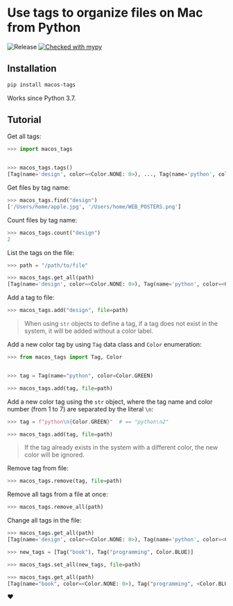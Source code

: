 # Use tags to organize files on Mac from Python

![Release](https://github.com/dmkskn/macos-tags/workflows/Release/badge.svg)
[![Checked with mypy](http://www.mypy-lang.org/static/mypy_badge.svg)](http://mypy-lang.org/)

## Installation

```bash
pip install macos-tags
```

Works since Python 3.7.

## Tutorial

Get all tags:

```python
>>> import macos_tags


>>> macos_tags.tags()
[Tag(name='design', color=<Color.NONE: 0>), ..., Tag(name='python', color=<Color.GREEN: 2>]
```

Get files by tag name:

```python
>>> macos_tags.find("design")
['/Users/home/apple.jpg', '/Users/home/WEB_POSTERS.png']
```

Count files by tag name:

```python
>>> macos_tags.count("design")
2
```

List the tags on the file:

```python
>>> path = "/path/to/file"

>>> macos_tags.get_all(path)
[Tag(name='design', color=<Color.NONE: 0>), Tag(name='python', color=<Color.GREEN: 2>]
```

Add a tag to file:

```python
>>> macos_tags.add("design", file=path)
```

> When using `str` objects to define a tag, if a tag does not exist in the system, it will be added without a color label.

Add a new color tag by using `Tag` data class and `Color` enumeration:

```python
>>> from macos_tags import Tag, Color


>>> tag = Tag(name="python", color=Color.GREEN)

>>> macos_tags.add(tag, file=path)
```

Add a new color tag using the `str` object, where the tag name and color number (from 1 to 7) are separated by the literal `\n`:

```python
>>> tag = f"python\n{Color.GREEN}"  # == "python\n2"

>>> macos_tags.add(tag, file=path)
```

> If the tag already exists in the system with a different color, the new color will be ignored.

Remove tag from file:

```python
>>> macos_tags.remove(tag, file=path)
```

Remove all tags from a file at once:

```python
>>> macos_tags.remove_all(path)
```

Change all tags in the file:

```python
>>> macos_tags.get_all(path)
[Tag(name='design', color=<Color.NONE: 0>), Tag(name='python', color=<Color.GREEN: 2>]

>>> new_tags = [Tag("book"), Tag("programming", Color.BLUE)]

>>> macos_tags.set_all(new_tags, file=path)

>>> macos_tags.get_all(path)
[Tag(name="book", color=<Color.NONE: 0>), Tag("programming", <Color.BLUE: 4>]
```

❤️